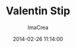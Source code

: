 ---
layout: episode
title: "Valentin Stip"
date: 2014-02-26 11:14:00
author: "ImaCrea"
category: 129

episode_number: 129
episode_URL: http://mailta.pe/129-Valentin-Stip.html
episode_FB_Pic: http://mailta.pe/img/fbPics/129.jpg
musicolor: /img/musicolors/129.png

guest_name: Valentin Stip
guest_pic: /img/guestPics/129_Valentin_Stip.jpg
guest_color: dreamy
bigTitle_font_ratio: 6
bigTitle_line_ratio: 1

description: "This morning, welcome on Dream Airlines. Our captain, Valentin Stip, will take us off to glowing masses of condensed sound vapor floating in the sky. Classical music and vibrant sunrays blend together over the sea of clouds, close your eyes and let the wave bring you till the edge of the atmosphere. We’ll get back on earth progressively to finally land in the middle of the Amazon rainforest where a tribe of brazilian shamans tripping on glue are waiting for us."

intro: "This morning, welcome on Dream Airlines. Our captain, <a href=\"https://www.facebook.com/pages/Valentin-Stip/121985284555099\" target=\"_blank\">Valentin Stip</a>, will take us off to glowing masses of condensed sound vapor floating in the sky. Classical music and vibrant sunrays blend together over the sea of clouds, close your eyes and let the wave bring you till the edge of the atmosphere.<br/><br/>We’ll get back on earth progressively to finally land in the middle of the Amazon rainforest where a tribe of brazilian shamans tripping on glue are waiting for us."

guest_story_headline: A pianist's mind wandering through the infinite of computer music.
guest_story_content: Known for being part of Other People, Nicolas Jaar's label, <a href="https://www.facebook.com/pages/Valentin-Stip/121985284555099" target="_blank">Valentin Stip</a> is creating one of the most interesting listening experience we've heard in a long time. His subtle knowledge of perfect arrangement goes to a level we know in very few artists. His music breaks many barriers and manage to build a unique vibe pulling him out of Nico's shadow. We bet this is only the beginning of a great story, be sure to check his fresh debut album <a href="http://boomkat.com/downloads/908587-valentin-stip-sigh" target="_blank">"Sigh"</a>.

guest_explanation_headline: His morning inspiration
guest_explanation_track1: The way the melody comes out of sonic space is something that always brings my mind back from sleep smoothly.
guest_explanation_track2: This piece has been close to my heart since I was about 16. The clarity of vision and amount of emotion that I can feel in this piece is indescribable.
guest_explanation_track3: This last one (along with all the tracks on the same EP) is an ultimate feel good for me ! I might even snap my fingers and wiggle a little bit :)

track1_link: https://soundcloud.com/mailtape/donato-dozzy-vaporware-01-1
track1_title: Donato Dozzy - Vaporware 01
track1_color: dreamy

track2_link: https://soundcloud.com/mailtape/ravel-piano-concerto-in-g-ii
track2_title: Ravel, Piano Concerto In G - II Adagio Assai (L. Bernstein)
track2_color: dreamy

track3_link: https://soundcloud.com/georginavieane/move-d-untitled-3-workshop-13
track3_title: Move D - untitled 3
track3_color: vibrant

track4_link: https://soundcloud.com/otherpeoplerecords/correlation
track4_title: Valentin Stip - Correlation
track4_color: dreamy

track5_link: https://soundcloud.com/samaris/viltu-vitrast-4
track5_title: Samaris - Viltu Vitrast
track5_color: dreamy

track6_link: https://soundcloud.com/erasedtapes/kiasmos-looped
track6_title: Kiasmos – Looped
track6_color: bliss

track7_link: https://soundcloud.com/gluetrip/la-edad-del-futuro
track7_title: Glue Trip - La Edad Del Futuro
track7_color: vibrant

outro: That's all folks! A big thank to <a href="https://www.facebook.com/pages/Valentin-Stip/121985284555099" target="_blank">Valentin Stip</a> for his selection and to <a href="http://www.samanthacasolari.com">Samantha Casolari</a> for her picture. Enjoy your sunday and feel the love.


---